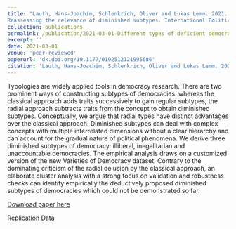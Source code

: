 ```yaml
---
title: "Lauth, Hans-Joachim, Schlenkrich, Oliver and Lukas Lemm. 2021. Different types of deficient democracies:
Reassessing the relevance of diminished subtypes. International Political Science Review. Online First."
collection: publications
permalink: /publication/2021-03-01-Different types of deficient democracies Reassessing the relevance of diminished subtypes
excerpt: ''
date: 2021-03-01
venue: 'peer-reviewed'
paperurl: 'dx.doi.org/10.1177/0192512121995686'
citation: 'Lauth, Hans-Joachim, Schlenkrich, Oliver and Lukas Lemm. 2021. Different types of deficient democracies: Reassessing the relevance of diminished subtypes. International Political Science Review. Online First.'
---
```


Typologies are widely applied tools in democracy research. There are two prominent ways of constructing subtypes of democracies: whereas the classical approach adds traits successively to gain regular subtypes, the radial approach subtracts traits from the concept to obtain diminished subtypes. Conceptually, we argue that radial types have distinct advantages over the classical approach. Diminished subtypes can deal with complex concepts with multiple interrelated dimensions without a clear hierarchy and can account for the gradual nature of political phenomena. We derive three diminished subtypes of democracy: illiberal, inegalitarian and unaccountable democracies. The empirical analysis draws on a customized version of the new Varieties of Democracy dataset. Contrary to the dominating criticism of the radial delusion by the classical approach, an elaborate cluster analysis with a strong focus on validation and robustness checks can identify empirically the deductively proposed diminished subtypes of democracies which could not be demonstrated so far.

[Download paper here](https://journals.sagepub.com/doi/abs/10.1177/0192512121995686)

[Replication Data](https://github.com/OSchlenkrich/DiminishedSubtypes_Cluster)

